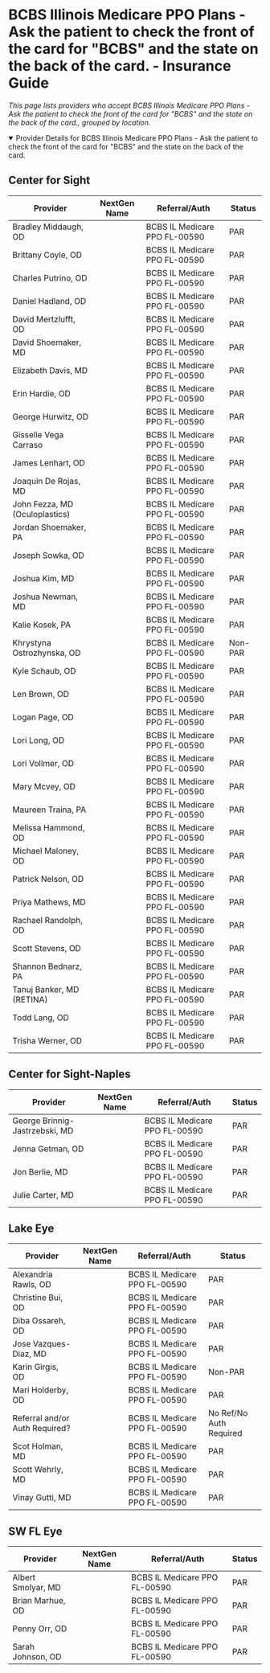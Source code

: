 # BCBS Illinois Medicare PPO Plans - Ask the patient to check the front of the card for "BCBS" and the state on the back of the card. - Insurance Guide

*This page lists providers who accept BCBS Illinois Medicare PPO Plans - Ask the patient to check the front of the card for "BCBS" and the state on the back of the card., grouped by location.*

<details open><summary>Provider Details for BCBS Illinois Medicare PPO Plans - Ask the patient to check the front of the card for "BCBS" and the state on the back of the card.</summary>

## Center for Sight

| Provider | NextGen Name | Referral/Auth | Status |
|----------|-------------|--------------|--------|
| Bradley Middaugh, OD |  | BCBS IL Medicare PPO FL-00590 | PAR |
| Brittany Coyle, OD |  | BCBS IL Medicare PPO FL-00590 | PAR |
| Charles Putrino, OD |  | BCBS IL Medicare PPO FL-00590 | PAR |
| Daniel Hadland, OD |  | BCBS IL Medicare PPO FL-00590 | PAR |
| David Mertzlufft, OD |  | BCBS IL Medicare PPO FL-00590 | PAR |
| David Shoemaker, MD |  | BCBS IL Medicare PPO FL-00590 | PAR |
| Elizabeth Davis, MD |  | BCBS IL Medicare PPO FL-00590 | PAR |
| Erin Hardie, OD |  | BCBS IL Medicare PPO FL-00590 | PAR |
| George Hurwitz, OD |  | BCBS IL Medicare PPO FL-00590 | PAR |
| Gisselle Vega Carraso |  | BCBS IL Medicare PPO FL-00590 | PAR |
| James Lenhart, OD |  | BCBS IL Medicare PPO FL-00590 | PAR |
| Joaquin De Rojas, MD |  | BCBS IL Medicare PPO FL-00590 | PAR |
| John Fezza, MD (Oculoplastics) |  | BCBS IL Medicare PPO FL-00590 | PAR |
| Jordan Shoemaker, PA |  | BCBS IL Medicare PPO FL-00590 | PAR |
| Joseph Sowka, OD |  | BCBS IL Medicare PPO FL-00590 | PAR |
| Joshua Kim, MD |  | BCBS IL Medicare PPO FL-00590 | PAR |
| Joshua Newman, MD |  | BCBS IL Medicare PPO FL-00590 | PAR |
| Kalie Kosek, PA |  | BCBS IL Medicare PPO FL-00590 | PAR |
| Khrystyna Ostrozhynska, OD |  | BCBS IL Medicare PPO FL-00590 | Non-PAR |
| Kyle Schaub, OD |  | BCBS IL Medicare PPO FL-00590 | PAR |
| Len Brown, OD |  | BCBS IL Medicare PPO FL-00590 | PAR |
| Logan Page, OD |  | BCBS IL Medicare PPO FL-00590 | PAR |
| Lori Long, OD |  | BCBS IL Medicare PPO FL-00590 | PAR |
| Lori Vollmer, OD |  | BCBS IL Medicare PPO FL-00590 | PAR |
| Mary Mcvey, OD |  | BCBS IL Medicare PPO FL-00590 | PAR |
| Maureen Traina, PA |  | BCBS IL Medicare PPO FL-00590 | PAR |
| Melissa Hammond, OD |  | BCBS IL Medicare PPO FL-00590 | PAR |
| Michael Maloney, OD |  | BCBS IL Medicare PPO FL-00590 | PAR |
| Patrick Nelson, OD |  | BCBS IL Medicare PPO FL-00590 | PAR |
| Priya Mathews, MD |  | BCBS IL Medicare PPO FL-00590 | PAR |
| Rachael Randolph, OD |  | BCBS IL Medicare PPO FL-00590 | PAR |
| Scott Stevens, OD |  | BCBS IL Medicare PPO FL-00590 | PAR |
| Shannon Bednarz, PA |  | BCBS IL Medicare PPO FL-00590 | PAR |
| Tanuj Banker, MD (RETINA) |  | BCBS IL Medicare PPO FL-00590 | PAR |
| Todd Lang, OD |  | BCBS IL Medicare PPO FL-00590 | PAR |
| Trisha Werner, OD |  | BCBS IL Medicare PPO FL-00590 | PAR |

## Center for Sight-Naples

| Provider | NextGen Name | Referral/Auth | Status |
|----------|-------------|--------------|--------|
| George Brinnig-Jastrzebski, MD |  | BCBS IL Medicare PPO FL-00590 | PAR |
| Jenna Getman, OD |  | BCBS IL Medicare PPO FL-00590 | PAR |
| Jon Berlie, MD |  | BCBS IL Medicare PPO FL-00590 | PAR |
| Julie Carter, MD |  | BCBS IL Medicare PPO FL-00590 | PAR |

## Lake Eye 

| Provider | NextGen Name | Referral/Auth | Status |
|----------|-------------|--------------|--------|
| Alexandria Rawls, OD |  | BCBS IL Medicare PPO FL-00590 | PAR |
| Christine Bui, OD |  | BCBS IL Medicare PPO FL-00590 | PAR |
| Diba Ossareh, OD |  | BCBS IL Medicare PPO FL-00590 | PAR |
| Jose Vazques-Diaz, MD |  | BCBS IL Medicare PPO FL-00590 | PAR |
| Karin Girgis, OD |  | BCBS IL Medicare PPO FL-00590 | Non-PAR |
| Mari Holderby, OD |  | BCBS IL Medicare PPO FL-00590 | PAR |
| Referral and/or Auth Required? |  | BCBS IL Medicare PPO FL-00590 | No Ref/No Auth Required |
| Scot Holman, MD |  | BCBS IL Medicare PPO FL-00590 | PAR |
| Scott Wehrly, MD |  | BCBS IL Medicare PPO FL-00590 | PAR |
| Vinay Gutti, MD |  | BCBS IL Medicare PPO FL-00590 | PAR |

## SW FL Eye

| Provider | NextGen Name | Referral/Auth | Status |
|----------|-------------|--------------|--------|
| Albert Smolyar, MD |  | BCBS IL Medicare PPO FL-00590 | PAR |
| Brian Marhue, OD |  | BCBS IL Medicare PPO FL-00590 | PAR |
| Penny Orr, OD |  | BCBS IL Medicare PPO FL-00590 | PAR |
| Sarah Johnson, OD |  | BCBS IL Medicare PPO FL-00590 | PAR |

</details>

